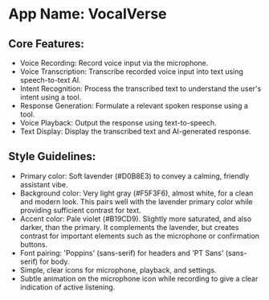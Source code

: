 # **App Name**: VocalVerse

## Core Features:

- Voice Recording: Record voice input via the microphone.
- Voice Transcription: Transcribe recorded voice input into text using speech-to-text AI.
- Intent Recognition: Process the transcribed text to understand the user's intent using a tool.
- Response Generation: Formulate a relevant spoken response using a tool.
- Voice Playback: Output the response using text-to-speech.
- Text Display: Display the transcribed text and AI-generated response.

## Style Guidelines:

- Primary color: Soft lavender (#D0B8E3) to convey a calming, friendly assistant vibe.
- Background color: Very light gray (#F5F3F6), almost white, for a clean and modern look. This pairs well with the lavender primary color while providing sufficient contrast for text.
- Accent color: Pale violet (#B19CD9). Slightly more saturated, and also darker, than the primary. It complements the lavender, but creates contrast for important elements such as the microphone or confirmation buttons.
- Font pairing: 'Poppins' (sans-serif) for headers and 'PT Sans' (sans-serif) for body.
- Simple, clear icons for microphone, playback, and settings.
- Subtle animation on the microphone icon while recording to give a clear indication of active listening.